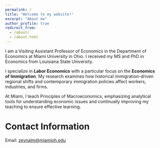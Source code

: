 ```yaml
---
permalink: /
title: "Welcome to my website!"
excerpt: "About me"
author_profile: true
redirect_from: 
  - /about/
  - /about.html
---
```


I am a Visiting Assistant Professor of Economics in the Department of Economics at Miami University in Ohio. I received my MS and PhD in Economics from Louisiana State University.

I specialize in **Labor Economics** with a particular focus on the **Economics of Immigration**. My research examines how historical immigration-driven regional shifts and contemporary immigration policies affect workers, industries, and firms.

At Miami, I teach Principles of Macroeconomics, emphasizing analytical tools for understanding economic issues and continually improving my teaching to ensure effective learning.

Contact Information
======

Email: [zeynalm@miamioh.edu](mailto:zeynalm@miamioh.edu)
